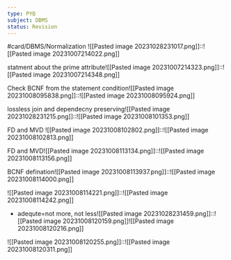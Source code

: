 ```yaml
---
type: PYQ
subject: DBMS
status: Revision
---
```

#card/DBMS/Normalization 
![[Pasted image 20231028231017.png]]::![[Pasted image 20231007214022.png]] <!--SR:!2023-11-01,3,250-->


statment about the prime attribute![[Pasted image 20231007214323.png]]::![[Pasted image 20231007214348.png]]


Check BCNF from the statement condition![[Pasted image 20231008095838.png]]::![[Pasted image 20231008095924.png]] <!--SR:!2023-10-30,1,230-->


lossless join and dependecny preserving![[Pasted image 20231028231215.png]]::![[Pasted image 20231008101353.png]]


FD and MVD ![[Pasted image 20231008102802.png]]::![[Pasted image 20231008102813.png]]


FD and MVD![[Pasted image 20231008113134.png]]::![[Pasted image 20231008113156.png]]


BCNF defination![[Pasted image 20231008113937.png]]::![[Pasted image 20231008114000.png]]


![[Pasted image 20231008114221.png]]::![[Pasted image 20231008114242.png]]


- adequte=not more, not less![[Pasted image 20231028231459.png]]::![[Pasted image 20231008120159.png]]![[Pasted image 20231008120216.png]]

![[Pasted image 20231008120255.png]]::![[Pasted image 20231008120311.png]]

